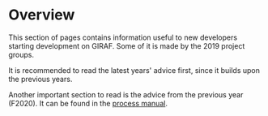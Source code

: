 # Overview 

This section of pages contains information useful to new developers starting development on GIRAF.
Some of it is made by the 2019 project groups.

It is recommended to read the latest years' advice first, since it builds upon the previous years.

Another important section to read is the advice from the previous year (F2020).
It can be found in the [process manual](..\process_manual\2020\advice.md).